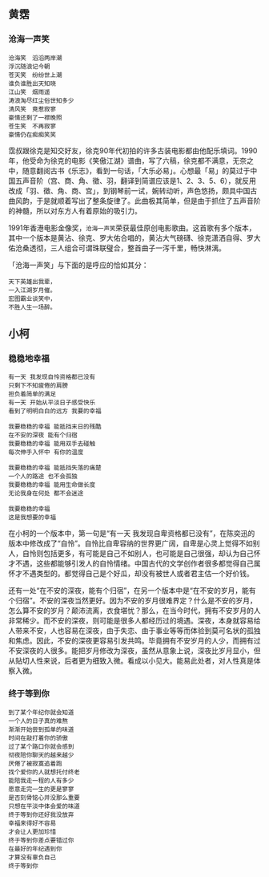 ## 黄霑

### 沧海一声笑

```
沧海笑　滔滔两岸潮
浮沉随浪记今朝
苍天笑　纷纷世上潮
谁负谁胜出天知晓
江山笑　烟雨遥
涛浪淘尽红尘俗世知多少
清风笑　竟惹寂寥
豪情还剩了一襟晚照
苍生笑　不再寂寥
豪情仍在痴痴笑笑
```



霑叔跟徐克是知交好友，徐克90年代初拍的许多古装电影都由他配乐填词。1990年，他受命为徐克的电影《笑傲江湖》谱曲，写了六稿，徐克都不满意，无奈之中，随意翻阅古书《乐志》，看到一句话，「大乐必易」。心想最「易」的莫过于中国五声音阶（宫、商、角、徵、羽，翻译到简谱应该是1、2、3、5、6），就反用改成「羽、徵、角、商、宫」，到钢琴前一试，婉转动听，声色悠扬，颇具中国古曲风韵，于是就顺着写出了整条旋律了。此曲极其简单，但是由于抓住了五声音阶的神髓，所以对东方人有着原始的吸引力。

1991年香港电影金像奖，`沧海一声笑`荣获最佳原创电影歌曲。这首歌有多个版本，其中一个版本是黄沾、徐克、罗大佑合唱的，黄沾大气磅礴、徐克潇洒自得、罗大佑沧桑透彻，三人组合可谓珠联璧合，整首曲子一泻千里，畅快淋漓。

「沧海一声笑」与下面的是呼应的恰如其分：

```
天下英雄出我辈， 
一入江湖岁月催。 
宏图霸业谈笑中， 
不胜人生一场醉。
```


## 小柯

### 稳稳地幸福


```
有一天 我发现自怜资格都已没有
只剩下不知疲倦的肩膀
担负着简单的满足
有一天 开始从平淡日子感受快乐
看到了明明白白的远方 我要的幸福

我要稳稳的幸福 能抵挡末日的残酷
在不安的深夜 能有个归宿
我要稳稳的幸福 能用双手去碰触
每次伸手入怀中 有你的温度

我要稳稳的幸福 能抵挡失落的痛楚
一个人的路途 也不会孤独
我要稳稳的幸福 能用生命做长度
无论我身在何处 都不会迷途

我要稳稳的幸福
这是我想要的幸福
```


在小柯的一个版本中，第一句是“有一天 我发现自卑资格都已没有”，在陈奕迅的版本中修改成了“自怜”。自怜比自卑容纳的世界更广阔，自卑是心灵上觉得不如别人，自怜则包括更多，有可能是自己不如别人，也可能是自己很强，却认为自己怀才不遇，这些都能够引发人的自怜情绪。中国古代的文学创作者很多都觉得自己属怀才不遇类型的。都觉得自己是个好瓜，却没有被世人或者君主估一个好价钱。

还有一处“在不安的深夜，能有个归宿”，在另一个版本中是“在不安的岁月，能有个归宿”。不安的深夜当然更好。因为不安的岁月很难界定？什么是不安的岁月，怎么算不安的岁月？颠沛流离，衣食堪忧？那么，在当今时代，拥有不安岁月的人非常稀少。而不安的深夜，则可能是很多人都经历过的境遇。深夜，本身就容易给人带来不安，人也容易在深夜，由于失恋、由于事业等等而体验到莫可名状的孤独和焦虑。因此，不安的深夜更容易引发共鸣。毕竟拥有不安岁月的人少，而拥有过不安深夜的人很多。能把岁月修改为深夜，虽然从意象上说，深夜比岁月显小，但从贴切人性来说，后者更为细致入微。看成以小见大。能易此处者，对人性真是体察入微。

### 终于等到你

```
到了某个年纪你就会知道
一个人的日子真的难熬
渐渐开始尝到孤单的味道
时间在敲打着你的骄傲 
过了某个路口你就会感到
彻夜陪你聊天的越来越少
厌倦了被寂寞追着跑 
找个爱你的人就想托付终老 
能陪我走一程的人有多少
愿意走完一生的更是寥寥 
是否刻骨铭心并没那么重要 
只想在平淡中体会爱的味道 
终于等到你还好我没放弃 
幸福来得好不容易 
才会让人更加珍惜 
终于等到你差点要错过你 
在最好的年纪遇到你 
才算没有辜负自己 
终于等到你
```
